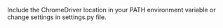 Include the ChromeDriver location in your PATH environment variable
or change settings in settings.py file.
